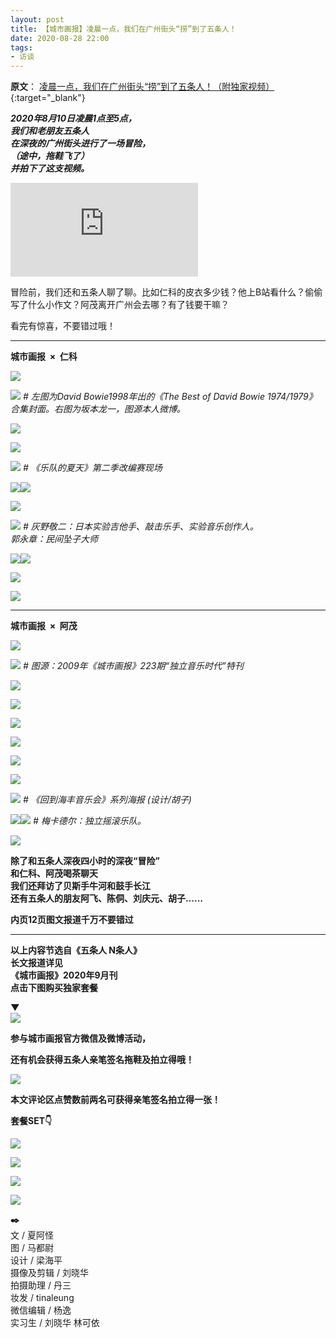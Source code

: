 ```yaml
---
layout: post
title: 【城市画报】凌晨一点，我们在广州街头“捞”到了五条人！ 
date: 2020-08-28 22:00
tags:
- 访谈
---
```

**原文**：
[凌晨一点，我们在广州街头“捞”到了五条人！（附独家视频）](https://mp.weixin.qq.com/s/FOb4Q9FnAHx5dNdiFrlj3A){:target="_blank"}

_**2020年8月10日凌晨1点至5点，**_    
_**我们和老朋友五条人**_    
_**在深夜的广州街头进行了一场冒险，**_    
***（途中，拖鞋飞了）***    
_**并拍下了这支视频。**_

<div class="iframe-container">
<iframe class="responsive-iframe" src="http://mpvideo.qpic.cn/0b78weaaeaaacuamlusfdfpvbmodakyqaaqa.f10002.mp4?dis_k=f95e2d7aaf00f0382bd1ec00a929fd51&amp;dis_t=1603269505&amp;vid=wxv_1490090941850927105&amp;format_id=10002" frameborder="no" allowfullscreen="true"></iframe>
</div>  

冒险前，我们还和五条人聊了聊。比如仁科的皮衣多少钱？他上B站看什么？偷偷写了什么小作文？阿茂离开广州会去哪？有了钱要干嘛？

  

看完有惊喜，不要错过哦！  

<hr class="stylish">

**城市画报  ×  仁科**

![](https://mmbiz.qpic.cn/mmbiz_jpg/zDa5kUib1b7gPIwgSbanFpMnIDDuQLAwCRXZBic7gIqa314sypM5fTs39wxicYkicul2E52dKBWDCgUphUHXyBVk6g/640?wx_fmt=jpeg&tp=webp&wxfrom=5&wx_lazy=1&wx_co=1)

![](https://mmbiz.qpic.cn/mmbiz_jpg/zDa5kUib1b7gPIwgSbanFpMnIDDuQLAwCqWDW0WuiaX3TIicchDKKAkcjktzXrPSSwXsu8utU4sobVeCIcCJkAnFw/640?wx_fmt=jpeg&tp=webp&wxfrom=5&wx_lazy=1&wx_co=1)
*\# 左图为David Bowie1998年出的《The Best of David Bowie 1974/1979》合集封面。右图为坂本龙一，图源本人微博。*

  

![](https://mmbiz.qpic.cn/mmbiz_jpg/zDa5kUib1b7gPIwgSbanFpMnIDDuQLAwCpicNa0cjoMgVv9AqMlXoMibxJpTIQmNVEwNpxI1ujYicRpySAuHvBYic0w/640?wx_fmt=jpeg&tp=webp&wxfrom=5&wx_lazy=1&wx_co=1)

  

![](https://mmbiz.qpic.cn/mmbiz_jpg/zDa5kUib1b7gPIwgSbanFpMnIDDuQLAwCnwwu8R1iauLJ8jRfLSenychg4SAYK852QVUkfibOxqDRAV1QClJZwibkg/640?wx_fmt=jpeg&tp=webp&wxfrom=5&wx_lazy=1&wx_co=1)

![](https://mmbiz.qpic.cn/mmbiz_gif/zDa5kUib1b7gPIwgSbanFpMnIDDuQLAwCsoR2J3oovuK85tcwKXHdXTHB9ZibkuTEFjxSDRXMPE8mTczpullLLqA/640?wx_fmt=gif&tp=webp&wxfrom=5&wx_lazy=1)
*\# 《乐队的夏天》第二季改编赛现场*

  

![](https://mmbiz.qpic.cn/mmbiz_jpg/zDa5kUib1b7gPIwgSbanFpMnIDDuQLAwCvtsAndA4JyhveBBGbXcSExxxkRAJ6HXqibiaTCicmY88eibZicULjLleS2w/640?wx_fmt=jpeg&tp=webp&wxfrom=5&wx_lazy=1&wx_co=1)![](https://mmbiz.qpic.cn/mmbiz_jpg/zDa5kUib1b7gPIwgSbanFpMnIDDuQLAwCZibibhfyC79sGnRicibiawov0w6yysHadgEqcV3dWs6snkRlGoWxFFdfl1A/640?wx_fmt=jpeg&tp=webp&wxfrom=5&wx_lazy=1&wx_co=1)

![](https://mmbiz.qpic.cn/mmbiz_gif/zDa5kUib1b7gPIwgSbanFpMnIDDuQLAwC38TGwpibdJcUXgeCY2JibmLYXwJpibEPib9G4oiaBMJfsic9AE7VaXgdiaOJQ/640?wx_fmt=gif&tp=webp&wxfrom=5&wx_lazy=1)

  

![](https://mmbiz.qpic.cn/mmbiz_jpg/zDa5kUib1b7gPIwgSbanFpMnIDDuQLAwCZaXz2TrB4JWheBHzSc9hDd3hQTKJ1m3B8gico4rA4VaKob53ZF7eyzA/640?wx_fmt=jpeg&tp=webp&wxfrom=5&wx_lazy=1&wx_co=1)
*\# 灰野敬二：日本实验吉他手、敲击乐手、实验音乐创作人。  
郭永章：民间坠子大师*

  

  
![](https://mmbiz.qpic.cn/mmbiz_jpg/zDa5kUib1b7gPIwgSbanFpMnIDDuQLAwCWYXpLxJvBqLpwtherstG5TIgEibGJbt8pSMkd8Vd2adZTuVP2OGHKhQ/640?wx_fmt=jpeg&tp=webp&wxfrom=5&wx_lazy=1&wx_co=1)![](https://mmbiz.qpic.cn/mmbiz_jpg/zDa5kUib1b7gPIwgSbanFpMnIDDuQLAwCK8K6siaqCdOW2SpAqn2bMVWbt5nUZKPArJufVxkQTuVZibNlhrmYjZSQ/640?wx_fmt=jpeg&tp=webp&wxfrom=5&wx_lazy=1&wx_co=1)

![](https://mmbiz.qpic.cn/mmbiz_jpg/zDa5kUib1b7gPIwgSbanFpMnIDDuQLAwCzHicED9p6bWd8qw7zGkibhyo83qpHVvk7k4wWFKU5NGsX2NysoibyZDNw/640?wx_fmt=jpeg&tp=webp&wxfrom=5&wx_lazy=1&wx_co=1)

![](https://mmbiz.qpic.cn/mmbiz_jpg/zDa5kUib1b7gPIwgSbanFpMnIDDuQLAwC7DKrKTxgLh1rMACibKP48dKyfpuxTAULh9rZoF5OibBibZelrcGpLV6jw/640?wx_fmt=jpeg&tp=webp&wxfrom=5&wx_lazy=1&wx_co=1)  

  
<hr class="stylish">

**城市画报  ×  阿茂**

![](https://mmbiz.qpic.cn/mmbiz_jpg/zDa5kUib1b7gPIwgSbanFpMnIDDuQLAwCawfuNTR8QUehjic8EXkHSib0iabb0fsPOfXEBNKELrga1h2stAbBD5VJQ/640?wx_fmt=jpeg&tp=webp&wxfrom=5&wx_lazy=1&wx_co=1)

![](https://mmbiz.qpic.cn/mmbiz_jpg/zDa5kUib1b7gPIwgSbanFpMnIDDuQLAwCcwRXQ1g5hsvkvvQXOmdCbhjTTcpKkZSPpdszsIS1y6s8UoQemt8iafw/640?wx_fmt=jpeg&tp=webp&wxfrom=5&wx_lazy=1&wx_co=1)
*\# 图源：2009年《城市画报》223期“独立音乐时代”特刊*

![](https://mmbiz.qpic.cn/mmbiz_jpg/zDa5kUib1b7gPIwgSbanFpMnIDDuQLAwC6asbBfsdSiapexUe8Vz7B12ia46YVJlARW0obicEUwJENrSxYrV1BEwGQ/640?wx_fmt=jpeg&tp=webp&wxfrom=5&wx_lazy=1&wx_co=1)

![](https://mmbiz.qpic.cn/mmbiz_jpg/zDa5kUib1b7gPIwgSbanFpMnIDDuQLAwC5kKbt1Jtle1OlIHvvTlxHAvqvzfYhcNFiazJib7BqYRy6wLdMJDO8GYw/640?wx_fmt=jpeg&tp=webp&wxfrom=5&wx_lazy=1&wx_co=1)

  

![](https://mmbiz.qpic.cn/mmbiz_jpg/zDa5kUib1b7gPIwgSbanFpMnIDDuQLAwCCwEv3K2QbDla03ibBL4JdhibFibLXJZ93MqYg5WibHrT2TUOTHnvPc6Csg/640?wx_fmt=jpeg&tp=webp&wxfrom=5&wx_lazy=1&wx_co=1)

  

![](https://mmbiz.qpic.cn/mmbiz_gif/zDa5kUib1b7gPIwgSbanFpMnIDDuQLAwC8QZvrZYYdLM8rp3jdxZAfC99ypxibcFf9BoBdic2ibicYrsGm03HD3QYQg/640?wx_fmt=gif&tp=webp&wxfrom=5&wx_lazy=1)

  

![](https://mmbiz.qpic.cn/mmbiz_jpg/zDa5kUib1b7gPIwgSbanFpMnIDDuQLAwCmkFZ1Z4dyDEfW4x5PWgC6wQep8d6VTtXZhLbsn3ibTxyaVJp7V5ibErg/640?wx_fmt=jpeg&tp=webp&wxfrom=5&wx_lazy=1&wx_co=1)

  
![](https://mmbiz.qpic.cn/mmbiz_jpg/zDa5kUib1b7gPIwgSbanFpMnIDDuQLAwCCM6R8XogLaCH13mdYYHM2ianY4Dca6sJsPJ8A7LefgJ67VfCsQvXKMA/640?wx_fmt=jpeg&tp=webp&wxfrom=5&wx_lazy=1&wx_co=1)

![](https://mmbiz.qpic.cn/mmbiz_jpg/zDa5kUib1b7gPIwgSbanFpMnIDDuQLAwCyGoJpxV6BgtulKyPIPJTeFgl2HOqrVsq4y2cBhdOqN5SSSv0C5ic4DA/640?wx_fmt=jpeg&tp=webp&wxfrom=5&wx_lazy=1&wx_co=1)
*\# 《回到海丰音乐会》系列海报 (设计/胡子)*

  
![](https://mmbiz.qpic.cn/mmbiz_jpg/zDa5kUib1b7gPIwgSbanFpMnIDDuQLAwCoEnS85yAjSMhIqic83fSAs0HzLcnpvnDiafTHQ7n5LrBlEbx1r05sXjg/640?wx_fmt=jpeg&tp=webp&wxfrom=5&wx_lazy=1&wx_co=1)![](https://mmbiz.qpic.cn/mmbiz_jpg/zDa5kUib1b7gPIwgSbanFpMnIDDuQLAwCuxvQHWaBZfbgiabnkDiaa7KHyOSvXZB3eR0wZOmfbnJgCDWrDcQjibAgA/640?wx_fmt=jpeg&tp=webp&wxfrom=5&wx_lazy=1&wx_co=1)
*\# 梅卡德尔：独立摇滚乐队。*

  

  

![](https://mmbiz.qpic.cn/mmbiz_jpg/zDa5kUib1b7gPIwgSbanFpMnIDDuQLAwCVcAQguyh0ib623OIgzAYAmuNyxAYXzNfGB2dSC48cw1Jeiazhyu7ibUBA/640?wx_fmt=jpeg&tp=webp&wxfrom=5&wx_lazy=1&wx_co=1)

**除了和五条人深夜四小时的深夜“冒险”**  
**和仁科、阿茂喝茶聊天**  
**我们还拜访了贝斯手牛河和鼓手长江**  
**还有五条人的朋友阿飞、陈侗、刘庆元、胡子……**

**内页12页图文报道千万不要错过**


<hr class="stylish">

**以上内容节选自《五条人 N条人》**  
**长文报道详见**  
**《城市画报》2020年9月刊**  
**点击下图购买独家套餐**

**▼**  
[![](https://mmbiz.qpic.cn/mmbiz_jpg/zDa5kUib1b7gPIwgSbanFpMnIDDuQLAwCHq1BUn9rB5BVO4AeppPA9zWxnuGTexM6iblicngEp033MWibNYdvNvkDQ/640?wx_fmt=jpeg&tp=webp&wxfrom=5&wx_lazy=1&wx_co=1)](https://shop2237673.m.youzan.com/wscgoods/detail/2old12ke4h94x)

  

**参与城市画报官方微信及微博活动，**

**还有机会获得五条人亲笔签名拖鞋及拍立得哦！**

  

![](https://mmbiz.qpic.cn/mmbiz_jpg/zDa5kUib1b7gPIwgSbanFpMnIDDuQLAwCDdHMBWQ8GYpkMuG1vt5qvuCMnLC8tkMCcYzylKUS0sWv1UL5A6xOQw/640?wx_fmt=jpeg&tp=webp&wxfrom=5&wx_lazy=1&wx_co=1)

  

 **本文评论区点赞数前两名可获得亲笔签名拍立得一张！**  

  

**套餐SET👇**  

![](https://mmbiz.qpic.cn/mmbiz_jpg/zDa5kUib1b7gPIwgSbanFpMnIDDuQLAwC1Bbv6KkWlOc7BVibADDNVfKwSsPWUMsPkxqFqBveE2SrV1r6ibGV5ibdQ/640?wx_fmt=jpeg&tp=webp&wxfrom=5&wx_lazy=1&wx_co=1)

![](https://mmbiz.qpic.cn/mmbiz_jpg/zDa5kUib1b7gPIwgSbanFpMnIDDuQLAwCw3o3p4DpQdypp7BZGujqia1kPXIiaQVvPcXetnic9MGg0JZf0ETI5yOdA/640?wx_fmt=jpeg&tp=webp&wxfrom=5&wx_lazy=1&wx_co=1)

![](https://mmbiz.qpic.cn/mmbiz_jpg/zDa5kUib1b7gPIwgSbanFpMnIDDuQLAwC3jCxL0jkaPYwxMwqoCUeJgX9xTNUlJzWHExFpRa0KyotIPJ4Gmx3ug/640?wx_fmt=jpeg&tp=webp&wxfrom=5&wx_lazy=1&wx_co=1)

![](https://mmbiz.qpic.cn/mmbiz_jpg/zDa5kUib1b7gPIwgSbanFpMnIDDuQLAwCSict7vGwZzN9iaYc9bPRkgibkj8Dc9y1nlORhJNK0sRSt58pKF3aRo7TQ/640?wx_fmt=jpeg&tp=webp&wxfrom=5&wx_lazy=1&wx_co=1)

  

**✒️**  
文 / 夏阿怪  
图 / 马都尉  
设计 / 梁海平  
摄像及剪辑 / 刘晓华  
拍摄助理 / 丹三  
妆发 / tinaleung  
微信编辑 / 杨逸  
实习生 / 刘晓华 林可依
